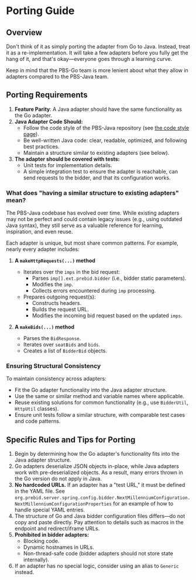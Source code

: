 # Porting Guide

## Overview

Don't think of it as simply porting the adapter from Go to Java. Instead, treat it as a re-implementation. It will take a few adapters before you fully get the hang of it, and that's okay—everyone goes through a learning curve.

Keep in mind that the PBS-Go team is more lenient about what they allow in adapters compared to the PBS-Java team.

## Porting Requirements

1. **Feature Parity**: A Java adapter should have the same functionality as the Go adapter.
2. **Java Adapter Code Should:**
    - Follow the code style of the PBS-Java repository (see [the code style page](code-style.md)).
    - Be well-written Java code: clear, readable, optimized, and following best practices.
    - Maintain a structure similar to existing adapters (see below).
3. **The adapter should be covered with tests:**
    - Unit tests for implementation details.
    - A simple integration test to ensure the adapter is reachable, can send requests to the bidder, and that its configuration works.

### What does "having a similar structure to existing adapters" mean?

The PBS-Java codebase has evolved over time. While existing adapters may not be perfect and could contain legacy issues (e.g., using outdated Java syntax), they still serve as a valuable reference for learning, inspiration, and even reuse.

Each adapter is unique, but most share common patterns. For example, nearly every adapter includes:

1. **A `makeHttpRequests(...)` method**
    - Iterates over the `imps` in the bid request:
        - Parses `imp[].ext.prebid.bidder` (i.e., bidder static parameters).
        - Modifies the `imp`.
        - Collects errors encountered during `imp` processing.
    - Prepares outgoing request(s):
        - Constructs headers.
        - Builds the request URL.
        - Modifies the incoming bid request based on the updated `imps`.

2. **A `makeBids(...)` method**
    - Parses the `BidResponse`.
    - Iterates over `seatBids` and `bids`.
    - Creates a list of `BidderBid` objects.

### Ensuring Structural Consistency

To maintain consistency across adapters:
- Fit the Go adapter functionality into the Java adapter structure.
- Use the same or similar method and variable names where applicable.
- Reuse existing solutions for common functionality (e.g., use `BidderUtil`, `HttpUtil` classes).
- Ensure unit tests follow a similar structure, with comparable test cases and code patterns.

## Specific Rules and Tips for Porting

1. Begin by determining how the Go adapter's functionality fits into the Java adapter structure.
2. Go adapters deserialize JSON objects in-place, while Java adapters work with pre-deserialized objects. As a result, many errors thrown in the Go version do not apply in Java.
3. **No hardcoded URLs.** If an adapter has a "test URL," it must be defined in the YAML file. See `org.prebid.server.spring.config.bidder.NextMillenniumConfiguration.NextMillenniumConfigurationProperties` for an example of how to handle special YAML entries.
4. The structure of Go and Java bidder configuration files differs—do not copy and paste directly. Pay attention to details such as macros in the endpoint and redirect/iframe URLs.
5. **Prohibited in bidder adapters:**
    - Blocking code.
    - Dynamic hostnames in URLs.
    - Non-thread-safe code (bidder adapters should not store state internally).
6. If an adapter has no special logic, consider using an alias to `Generic` instead.
